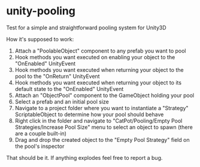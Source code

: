 # unity-pooling
Test for a simple and straightforward pooling system for Unity3D

How it's supposed to work:

1. Attach a "PoolableObject" component to any prefab you want to pool
2. Hook methods you want executed on enabling your object to the "OnEnabled" UnityEvent
3. Hook methods you want executed when returning your object to the pool to the "OnReturn" UnityEvent
4. Hook methods you want executed when returning your object to its default state to the "OnEnabled" UnityEvent
5. Attach an "ObjectPool" component to the GameObject holding your pool
6. Select a prefab and an initial pool size
7. Navigate to a project folder where you want to instantiate a "Strategy" ScriptableObject to determine how your pool should behave
8. Right click in the folder and navigate to "CatPot/Pooling/Empty Pool Strategies/Increase Pool Size" menu to select an object to spawn (there are a couple built-in)
9. Drag and drop the created object to the "Empty Pool Strategy" field on the pool's inspector

That should be it. If anything explodes feel free to report a bug.
